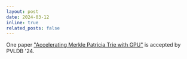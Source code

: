 ```yaml
---
layout: post
date: 2024-03-12
inline: true
related_posts: false
---
```


One paper ["Accelerating Merkle Patricia Trie with GPU"](https://www.vldb.org/pvldb/vol17/p1856-tang.pdf) is accepted by PVLDB '24.